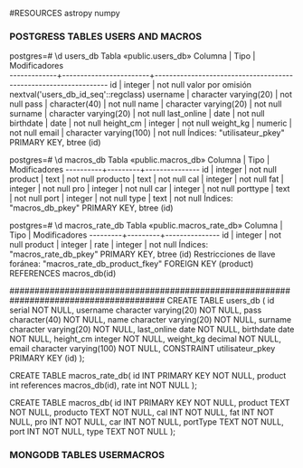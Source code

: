 #RESOURCES
  astropy
  numpy
### POSTGRESS TABLES USERS AND MACROS

postgres=# \d users_db
                                        Tabla «public.users_db»
   Columna   |          Tipo          |                          Modificadores                          
-------------+------------------------+-----------------------------------------------------------------
 id          | integer                | not null valor por omisión nextval('users_db_id_seq'::regclass)
 username    | character varying(20)  | not null
 pass        | character(40)          | not null
 name        | character varying(20)  | not null
 surname     | character varying(20)  | not null
 last_online | date                   | not null
 birthdate   | date                   | not null
 height_cm   | integer                | not null
 weight_kg   | numeric                | not null
 email       | character varying(100) | not null
Índices:
    "utilisateur_pkey" PRIMARY KEY, btree (id)


postgres=# \d macros_db
      Tabla «public.macros_db»
 Columna  |  Tipo   | Modificadores 
----------+---------+---------------
 id       | integer | not null
 product  | text    | not null
 producto | text    | not null
 cal      | integer | not null
 fat      | integer | not null
 pro      | integer | not null
 car      | integer | not null
 porttype | text    | not null
 port     | integer | not null
 type     | text    | not null
Índices:
    "macros_db_pkey" PRIMARY KEY, btree (id)


postgres=# \d macros_rate_db
   Tabla «public.macros_rate_db»
 Columna |  Tipo   | Modificadores 
---------+---------+---------------
 id      | integer | not null
 product | integer | 
 rate    | integer | not null
Índices:
    "macros_rate_db_pkey" PRIMARY KEY, btree (id)
Restricciones de llave foránea:
    "macros_rate_db_product_fkey" FOREIGN KEY (product) REFERENCES macros_db(id)









#######################################################################################
CREATE TABLE users_db
(
  id serial NOT NULL,
  username character varying(20) NOT NULL,
  pass character(40) NOT NULL,
  name character varying(20) NOT NULL,
  surname character varying(20) NOT NULL,
  last_online date NOT NULL,
  birthdate date NOT NULL,
  height_cm integer NOT NULL,
  weight_kg decimal NOT NULL,
  email character varying(100) NOT NULL,
  CONSTRAINT utilisateur_pkey PRIMARY KEY (id)
);



CREATE TABLE macros_rate_db(
   id INT PRIMARY KEY     NOT NULL,
   product  int references macros_db(id),
   rate int NOT NULL
);

CREATE TABLE macros_db(
   id INT PRIMARY KEY     NOT NULL,
   product TEXT NOT NULL,
   producto TEXT NOT NULL,
   cal INT NOT NULL,
   fat INT NOT NULL,
   pro INT NOT NULL,
   car INT NOT NULL,
   portType TEXT NOT NULL,
   port INT NOT NULL,
   type TEXT NOT NULL
);


### MONGODB TABLES USERMACROS

